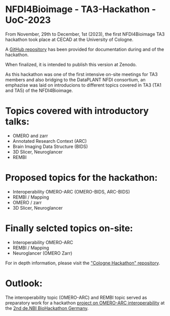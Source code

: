 # NFDI4Bioimage - TA3-Hackathon - UoC-2023

From November, 29th to December, 1st (2023), the first NFDI4Bioimage TA3 hackathon took place at CECAD at the University of Cologne.

A [GitHub repository](https://github.com/NFDI4BIOIMAGE/Cologne-Hackathon-2023) has been provided for documentation during and of the hackathon.

When finalized, it is intended to publish this version at Zenodo.

As this hackathon was one of the first intensive on-site meetings for TA3 members and also bridging to the DataPLANT NFDI consortium, an emphazise was laid on introducions to different topics covered in TA3 (TA1 and TA5) of the NFDI4Bioimage.

# Topics covered with introductory talks:
- OMERO and zarr
- Annotated Research Context (ARC)
- Brain Imaging Data Structure (BIDS)
- 3D Slicer, Neuroglancer
- REMBI

# Proposed topics for the hackathon:
- Interoperability OMERO-ARC (OMERO-BIDS, ARC-BIDS)
- REMBI / Mapping
- OMERO / zarr
- 3D Slicer, Neuroglancer

# Finally selcted topics on-site:
- Interoperability OMERO-ARC
- REMBI / Mapping
- Neuroglancer (OMERO Zarr)

For in depth information, please visit the ["Cologne Hackathon" repository](https://github.com/NFDI4BIOIMAGE/Cologne-Hackathon-2023).

# Outlook:

The interoperability topic (OMERO-ARC) and REMBI topic served as preparatory work for a hackathon [project on OMERO-ARC interoperability](https://www.denbi.de/de-nbi-events-archive/1614-towards-omero-and-arc-interoperability-for-rdm-compliant-bio-image-data) at the [2nd de.NBI BioHackathon Germany](https://www.denbi.de/de-nbi-events-archive/1547-biohackathon-germany-2).
